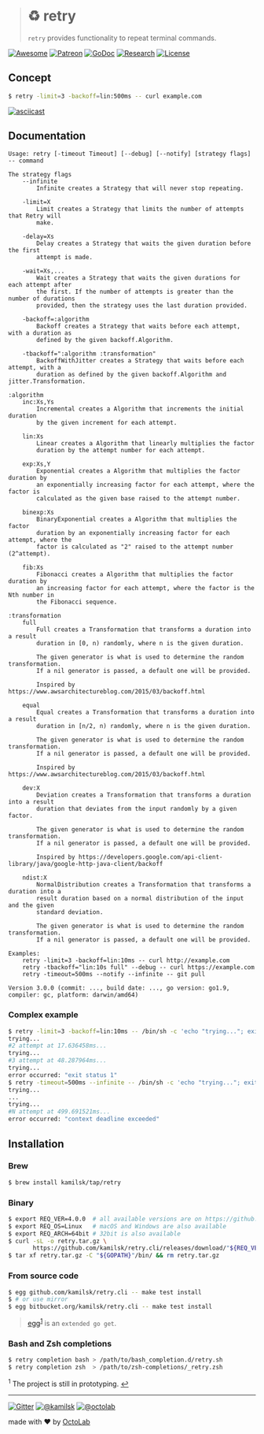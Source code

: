 > # ♻️ retry
>
> `retry` provides functionality to repeat terminal commands.

[![Awesome][icon_awesome]][awesome]
[![Patreon][icon_patreon]][support]
[![GoDoc][icon_docs]][docs]
[![Research][icon_research]][research]
[![License][icon_license]][license]

## Concept

```bash
$ retry -limit=3 -backoff=lin:500ms -- curl example.com
```

[![asciicast](https://asciinema.org/a/150367.png)](https://asciinema.org/a/150367)

## Documentation

```
Usage: retry [-timeout Timeout] [--debug] [--notify] [strategy flags] -- command

The strategy flags
    --infinite
        Infinite creates a Strategy that will never stop repeating.

    -limit=X
        Limit creates a Strategy that limits the number of attempts that Retry will
        make.

    -delay=Xs
        Delay creates a Strategy that waits the given duration before the first
        attempt is made.

    -wait=Xs,...
        Wait creates a Strategy that waits the given durations for each attempt after
        the first. If the number of attempts is greater than the number of durations
        provided, then the strategy uses the last duration provided.

    -backoff=:algorithm
        Backoff creates a Strategy that waits before each attempt, with a duration as
        defined by the given backoff.Algorithm.

    -tbackoff=":algorithm :transformation"
        BackoffWithJitter creates a Strategy that waits before each attempt, with a
        duration as defined by the given backoff.Algorithm and jitter.Transformation.

:algorithm
    inc:Xs,Ys
        Incremental creates a Algorithm that increments the initial duration
        by the given increment for each attempt.

    lin:Xs
        Linear creates a Algorithm that linearly multiplies the factor
        duration by the attempt number for each attempt.

    exp:Xs,Y
        Exponential creates a Algorithm that multiplies the factor duration by
        an exponentially increasing factor for each attempt, where the factor is
        calculated as the given base raised to the attempt number.

    binexp:Xs
        BinaryExponential creates a Algorithm that multiplies the factor
        duration by an exponentially increasing factor for each attempt, where the
        factor is calculated as "2" raised to the attempt number (2^attempt).

    fib:Xs
        Fibonacci creates a Algorithm that multiplies the factor duration by
        an increasing factor for each attempt, where the factor is the Nth number in
        the Fibonacci sequence.

:transformation
    full
        Full creates a Transformation that transforms a duration into a result
        duration in [0, n) randomly, where n is the given duration.

        The given generator is what is used to determine the random transformation.
        If a nil generator is passed, a default one will be provided.

        Inspired by https://www.awsarchitectureblog.com/2015/03/backoff.html

    equal
        Equal creates a Transformation that transforms a duration into a result
        duration in [n/2, n) randomly, where n is the given duration.

        The given generator is what is used to determine the random transformation.
        If a nil generator is passed, a default one will be provided.

        Inspired by https://www.awsarchitectureblog.com/2015/03/backoff.html

    dev:X
        Deviation creates a Transformation that transforms a duration into a result
        duration that deviates from the input randomly by a given factor.

        The given generator is what is used to determine the random transformation.
        If a nil generator is passed, a default one will be provided.

        Inspired by https://developers.google.com/api-client-library/java/google-http-java-client/backoff

    ndist:X
        NormalDistribution creates a Transformation that transforms a duration into a
        result duration based on a normal distribution of the input and the given
        standard deviation.

        The given generator is what is used to determine the random transformation.
        If a nil generator is passed, a default one will be provided.

Examples:
    retry -limit=3 -backoff=lin:10ms -- curl http://example.com
    retry -tbackoff="lin:10s full" --debug -- curl https://example.com
    retry -timeout=500ms --notify --infinite -- git pull

Version 3.0.0 (commit: ..., build date: ..., go version: go1.9, compiler: gc, platform: darwin/amd64)
```

### Complex example

```bash
$ retry -limit=3 -backoff=lin:10ms -- /bin/sh -c 'echo "trying..."; exit 1'
trying...
#2 attempt at 17.636458ms...
trying...
#3 attempt at 48.287964ms...
trying...
error occurred: "exit status 1"
$ retry -timeout=500ms --infinite -- /bin/sh -c 'echo "trying..."; exit 1'
trying...
...
trying...
#N attempt at 499.691521ms...
error occurred: "context deadline exceeded"
```

## Installation

### Brew

```bash
$ brew install kamilsk/tap/retry
```

### Binary

```bash
$ export REQ_VER=4.0.0  # all available versions are on https://github.com/kamilsk/retry.cli/releases
$ export REQ_OS=Linux   # macOS and Windows are also available
$ export REQ_ARCH=64bit # 32bit is also available
$ curl -sL -o retry.tar.gz \
       https://github.com/kamilsk/retry.cli/releases/download/"${REQ_VER}/retry_${REQ_VER}_${REQ_OS}-${REQ_ARCH}".tar.gz
$ tar xf retry.tar.gz -C "${GOPATH}"/bin/ && rm retry.tar.gz
```

### From source code

```bash
$ egg github.com/kamilsk/retry.cli -- make test install
$ # or use mirror
$ egg bitbucket.org/kamilsk/retry.cli -- make test install
```

> [egg][]<sup id="anchor-egg">[1](#egg)</sup> is an `extended go get`.

### Bash and Zsh completions

```bash
$ retry completion bash > /path/to/bash_completion.d/retry.sh
$ retry completion zsh  > /path/to/zsh-completions/_retry.zsh
```

<sup id="egg">1</sup> The project is still in prototyping. [↩](#anchor-egg)

---

[![Gitter][icon_gitter]][gitter]
[![@kamilsk][icon_tw_author]][author]
[![@octolab][icon_tw_sponsor]][sponsor]

made with ❤️ by [OctoLab][octolab]

[awesome]:         https://github.com/avelino/awesome-go#utilities
[build]:           https://travis-ci.org/kamilsk/retry
[cli]:             https://github.com/kamilsk/retry.cli
[docs]:            https://godoc.org/github.com/kamilsk/retry
[gitter]:          https://gitter.im/kamilsk/retry
[license]:         LICENSE
[promo]:           https://github.com/kamilsk/retry
[quality]:         https://scrutinizer-ci.com/g/kamilsk/retry/?branch=v4
[research]:        https://github.com/kamilsk/go-research/tree/master/projects/retry
[legacy]:          https://github.com/kamilsk/retry/tree/master
[v3]:              https://github.com/kamilsk/retry/tree/v3
[v4]:              https://github.com/kamilsk/retry/projects/4

[breaker]:         https://github.com/kamilsk/breaker
[dep]:             https://golang.github.io/dep/
[egg]:             https://github.com/kamilsk/egg
[glide]:           https://glide.sh/
[gomod]:           https://github.com/golang/go/wiki/Modules
[platform]:        https://github.com/kamilsk/platform

[author]:          https://twitter.com/ikamilsk
[octolab]:         https://www.octolab.org/
[sponsor]:         https://twitter.com/octolab_inc
[support]:         https://www.patreon.com/octolab

[analytics]:       https://ga-beacon.appspot.com/UA-109817251-1/retry/v4?pixel
[tweet]:           https://twitter.com/intent/tweet?text=Functional%20mechanism%20to%20perform%20actions%20repetitively%20until%20successful&url=https://github.com/kamilsk/retry&via=ikamilsk&hashtags=go,repeat,retry,backoff,jitter

[icon_awesome]:    https://cdn.rawgit.com/sindresorhus/awesome/d7305f38d29fed78fa85652e3a63e154dd8e8829/media/badge.svg
[icon_build]:      https://travis-ci.org/kamilsk/retry.svg?branch=v4
[icon_coverage]:   https://scrutinizer-ci.com/g/kamilsk/retry/badges/coverage.png?b=v4
[icon_docs]:       https://godoc.org/github.com/kamilsk/retry?status.svg
[icon_gitter]:     https://badges.gitter.im/Join%20Chat.svg
[icon_license]:    https://img.shields.io/badge/license-MIT-blue.svg
[icon_patreon]:    https://img.shields.io/badge/patreon-donate-orange.svg
[icon_quality]:    https://scrutinizer-ci.com/g/kamilsk/retry/badges/quality-score.png?b=v4
[icon_research]:   https://img.shields.io/badge/research-in%20progress-yellow.svg
[icon_tw_author]:  https://img.shields.io/badge/author-%40kamilsk-blue.svg
[icon_tw_sponsor]: https://img.shields.io/badge/sponsor-%40octolab-blue.svg
[icon_twitter]:    https://img.shields.io/twitter/url/http/shields.io.svg?style=social
